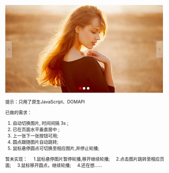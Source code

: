 ![image](https://github.com/ximenqiaobei/ShufflingFigure/blob/master/Shuffling-figure/%E6%95%88%E6%9E%9C%E5%9B%BE.png)


提示：只用了原生JavaScript、DOMAPI


已做的需求：
1. 自动切换图片, 时间间隔 3s ;
2. 已在页面水平垂直居中 ;
3. 上一张下一张按钮可用;
4. 圆点跟随图片自动跳转;
5. 鼠标悬停圆点可切换至相应图片,并停止轮播;
    
 暂未实现：
     1.鼠标悬停图片暂停轮播,移开继续轮播;
     2.点击图片跳转至相应页面;
     3.鼠标移开圆点，继续轮播;
     4.还在想……
